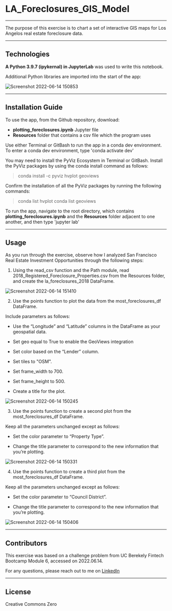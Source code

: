 # LA_Foreclosures_GIS_Model

---

The purpose of this exercise is to chart a set of interactive GIS maps for Los Angelos real estate foreclosure data.

---

## Technologies

**A Python 3.9.7 (ipykernal) in JupyterLab** was used to write this notebook.


Additional Python libraries are imported into the start of the app: 

![Screenshot 2022-06-14 150853](https://user-images.githubusercontent.com/95719899/173689316-7a060037-5139-4878-98d6-383395d963da.jpg)





---

## Installation Guide

To use the app, from the Github repository, download:
- **plotting_foreclosures.ipynb** Jupyter file 
- **Resources** folder that contains a csv file which the program uses

Use either Terminal or GitBash to run the app in a conda dev environment. 
To enter a conda dev environment, type
'conda activate dev'

You may need to install the PyViz Ecosystem in Terminal or GitBash.
Install the PyViz packages by using the conda install command as follows:
> conda install -c pyviz hvplot geoviews

Confirm the installation of all the PyViz packages by running the following commands:
> conda list hvplot
> conda list geoviews

To run the app, navigate to the root directory, which contains **plotting_foreclosures.ipynb** and the **Resources** folder adjacent to one another, and then type
'jupyter lab'



---

## Usage

As you run through the exercise, observe how I analyzed San Francisco Real Estate Investment Opportunities through the following steps:

1. Using the read_csv function and the Path module, read 2018_Registered_Foreclosure_Properties.csv from the Resources folder, and create the la_foreclosures_2018 DataFrame.

![Screenshot 2022-06-14 151410](https://user-images.githubusercontent.com/95719899/173690145-849547a6-6ac5-49d6-a95c-fe3edc92a2ad.jpg)


2. Use the points function to plot the data from the most_foreclosures_df DataFrame. 

Include parameters as follows:

- Use the “Longitude” and “Latitude” columns in the DataFrame as your geospatial data.

- Set geo equal to True to enable the GeoViews integration

- Set color based on the “Lender” column.

- Set tiles to "OSM".

- Set frame_width to 700.

- Set frame_height to 500.

- Create a title for the plot.

![Screenshot 2022-06-14 150245](https://user-images.githubusercontent.com/95719899/173690191-cd6178ed-623e-488d-8f44-704150137071.jpg)




3. Use the points function to create a second plot from the most_foreclosures_df DataFrame. 

Keep all the parameters unchanged except as follows:

- Set the color parameter to “Property Type”.

- Change the title parameter to correspond to the new information that you’re plotting.


![Screenshot 2022-06-14 150331](https://user-images.githubusercontent.com/95719899/173690290-c890f68d-3c02-4467-909f-589370761eaf.jpg)



4. Use the points function to create a third plot from the most_foreclosures_df DataFrame. 

Keep all the parameters unchanged except as follows:

- Set the color parameter to “Council District”.

- Change the title parameter to correspond to the new information that you’re plotting.


![Screenshot 2022-06-14 150406](https://user-images.githubusercontent.com/95719899/173690317-b4cfcff7-39dc-479c-a10c-f1940ac9b8c7.jpg)


---

## Contributors

This exercise was based on a challenge problem from UC Berekely Fintech Bootcamp Module 6, accessed on 2022.06.14. 

For any questions, please reach out to me on [LinkedIn](https://www.linkedin.com/in/lari-rupp-5baa49153/)

---

## License

Creative Commons Zero
